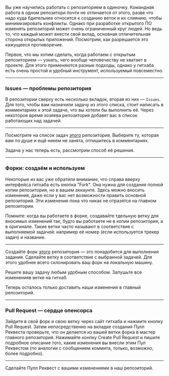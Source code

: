 Вы уже научились работать с репозиторием в одиночку. Командная работа в одном репозитори почти не отличается от этого, разве что надо куда бдительнее относится к созданию веток и их слиянию, чтобы минимизировать конфликты. Однако при разработке открытого ПО изменять репозиторий может очень ограниченный круг людей. Но ведь то, что каждый может внести свой вклад, основная отличительная сторона открытых приложений. Посмотрим, как разрешается это кажущееся противоречие.

Первое, что мы хотим сделать, когда работаем с открытым репозиторием — узнать, чего вообще человечеству не хватает в проекте. Для этого применяются разные подходы, однако у гитхаба есть очень простой и удобный инструмент, используемый повсеместно.

---

### Issues — проблемы репозитория
В репозитории сверху есть несколько вкладок, вторая из них — `Issues`. Для того, чтобы вам назначили задачу из этого списка, стоит написать в комментариях к этой задаче, что вы хотели бы выполнить её. Через некоторое время хозяева репозитория добавят вас в список работающих над задачей.

---

Посмотрите на список задач [этого](<добавить ссылку>) репозитория. Выберите ту, которая вам по душе и ещё никем не занята, отпишитесь в комментариях.

Задача у нас теперь есть, рассмотрим способ её решения.

---

### Форки: создаём и используем
Некоторые из вас уже обратили внимание, что справа вверху интерфейса гитхаба есть кнопка "Fork". Она нужна для создания полной копии репозитория, но в вашем аккаунте. Здесь можно вносить изменения, даже если у вас нет возможности править основной репозиторий. Эти изменения пока что никак не отразятся на главном репозитории. 

Помните: когда вы работаете в форке, создавайте тдельную ветку для вносимых изменений так, будто вы работаете не в копии репозитория, а в оригинале. Такие ветки часто называют в соответствие с выполняемой задачей: например её номер (если используется трекер задач) и название.

---

Создайте форк [этого](<добавить ссылку>) репозитория — это понадобится для выполнения задания. Сделайте ветку в соответствие с выбранной задачей. Для этого удобнее всего склонировать ваш форк на локальную машину. 

Решите вашу задачу любым удобным способом. Запушьте все измененияв ветке на гитхаб.

Теперь осталось только доставить наши изменения в главный репозиторий.

---

### Pull Request — сердце опенсорса
Зайдите в свой форк и свою ветку через сайт гитхаба и нажмите кнопку Pull Request. Затем непосредственно на вкладке создания Пулл Реквеста проверьте, что он делается из вашей ветки форка в мастер главного репозитория. Нажимайте конпку Create Pull Request и пишите подробное описание того, какие изменения вы внесли этим Пул Реквестом (по аналогии с сообщением коммита, только, возможно, более подробно).

---

Сделайте Пулл Реквест с вашими изменениями в наш репозиторий.
